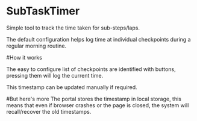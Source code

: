 # SubTaskTimer

Simple tool to track the time taken for sub-steps/laps.

The default configuration helps log time at individual checkpoints during a regular morning routine.

#How it works

The easy to configure list of checkpoints are identified with buttons, pressing them will log the current time.

This timestamp can be updated manually if required.

#But here's more
The portal stores the timestamp in local storage, this means that even if browser crashes or the page is closed, the system will recall/recover the old timestamps.

